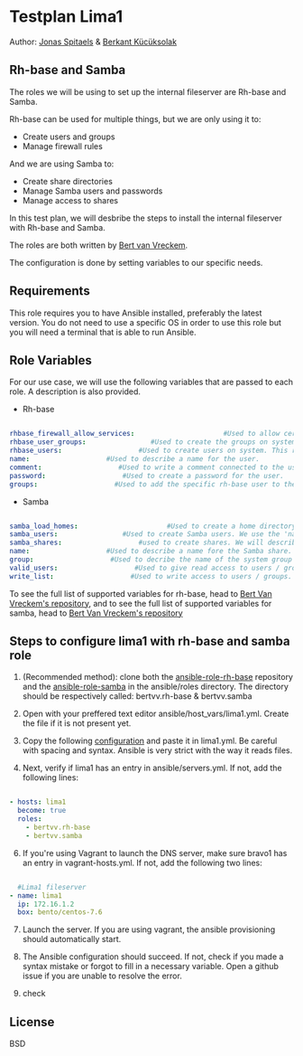 # Testplan Lima1

Author: [Jonas Spitaels](https://github.com/JonasSpitaels) & [Berkant Kücüksolak](https://github.com/BerkantKs)


## Rh-base and Samba

The roles we will be using to set up the internal fileserver are Rh-base and Samba. 

Rh-base can be used for multiple things, but we are only using it to:
- Create users and groups
- Manage firewall rules 

And we are using Samba to:
- Create share directories
- Manage Samba users and passwords
- Manage access to shares

In this test plan, we will desbribe the steps to install the internal fileserver with Rh-base and Samba.

The roles are both written by [Bert van Vreckem](https://github.com/bertvv/ansible-role-samba).

The configuration is done by setting variables to our specific needs.

## Requirements


This role requires you to have Ansible installed, preferably the latest version. You do not need to use a specific OS in order to use this role but you will need a terminal that is able to run Ansible.


## Role Variables


For our use case, we will use the following variables that are passed to each role. A description is also provided.

- Rh-base

```yaml

rhbase_firewall_allow_services:                      #Used to allow certain services through the firewall, in our case: Samba.
rhbase_user_groups:                #Used to create the groups on system, as specified by Alfa1.
rhbase_users:                   #Used to create users on system. This role has a lot of keys. They will be described now.
name:                   #Used to describe a name for the user.
comment:                   #Used to write a comment connected to the user. Definetly not necessary.
password:                   #Used to create a password for the user.
groups:                   #Used to add the specific rh-base user to the defined groups.


```

- Samba

```yaml

samba_load_homes:                      #Used to create a home directory for users created by Samba.
samba_users:                #Used to create Samba users. We use the 'name' and 'password' key to define both of these.
samba_shares:                   #used to create shares. We will describe a dict with the keys now.
name:                   #Used to describe a name fore the Samba share.
group:                   #Used to decribe the name of the system group defined by rh-base (see before) to which system user may be added. This system group is used to create the Samba share on.
valid_users:                   #Used to give read access to users / groups
write_list:                   #Used to write access to users / groups.

```


To see the full list of supported variables for rh-base, head to [Bert Van Vreckem's repository](https://github.com/bertvv/ansible-role-rh-base), and to see the full list of supported variables for samba, head to [Bert Van Vreckem's repository](https://github.com/bertvv/ansible-role-samba)

## Steps to configure lima1 with rh-base and samba role

1. (Recommended method): clone both the [ansible-role-rh-base](https://github.com/bertvv/ansible-role-rh-base) repository and the [ansible-role-samba](https://github.com/bertvv/ansible-role-samba) in the ansible/roles directory. The directory should be respectively called: bertvv.rh-base & bertvv.samba

2. Open with your preffered text editor ansible/host_vars/lima1.yml. Create the file if it is not present yet.

4. Copy the following [configuration](./lima1.yml) and paste it in lima1.yml. Be careful with spacing and syntax. Ansible is very strict with the way it reads files.

5. Next, verify if lima1 has an entry in ansible/servers.yml. If not, add the following lines:

```yaml

- hosts: lima1
  become: true
  roles:
    - bertvv.rh-base
    - bertvv.samba

```

6. If you're using Vagrant to launch the DNS server,  make sure bravo1 has an entry in vagrant-hosts.yml. If not, add the following two lines:

```yaml

  #Lima1 fileserver
- name: lima1
  ip: 172.16.1.2
  box: bento/centos-7.6

```

7. Launch the server. If you are using vagrant, the ansible provisioning should automatically start. 

8. The Ansible configuration should succeed. If not, check if you made a syntax mistake or forgot  to fill in a necessary variable. Open a github issue if you are unable to resolve the error.

9. check 


## License

BSD
